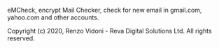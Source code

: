 eMCheck, encrypt Mail Checker, check for new email in gmail.com, yahoo.com and other accounts.

Copyright (c) 2020, Renzo Vidoni - Reva Digital Solutions Ltd. All rights reserved.
